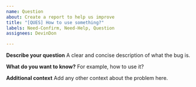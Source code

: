 ```yaml
---
name: Question
about: Create a report to help us improve
title: "[QUES] How to use something?"
labels: Need-Confirm, Need-Help, Question
assignees: DevinDon

---
```


**Describe your question**
A clear and concise description of what the bug is.

**What do you want to know?**
For example, how to use it?

**Additional context**
Add any other context about the problem here.
